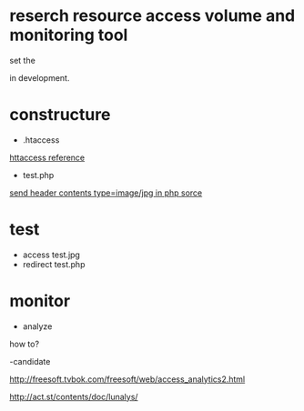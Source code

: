 # reserch resource access volume and monitoring tool

set the 

in development.


# constructure

- .htaccess

[httaccess reference](http://cyborg-ninja.com/ittips/711)

- test.php

[send header contents type=image/jpg in php sorce](http://php.birdlab.com/tips/1)

# test

- access test.jpg
- redirect test.php

# monitor

- analyze

how to?

-candidate

http://freesoft.tvbok.com/freesoft/web/access_analytics2.html

http://act.st/contents/doc/lunalys/


